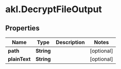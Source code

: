 # akl.DecryptFileOutput

## Properties

Name | Type | Description | Notes
------------ | ------------- | ------------- | -------------
**path** | **String** |  | [optional] 
**plainText** | **String** |  | [optional] 


